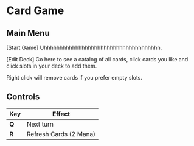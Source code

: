 # Card Game

## Main Menu 

[Start Game]
Uhhhhhhhhhhhhhhhhhhhhhhhhhhhhhhhhhhhhh.

[Edit Deck]
Go here to see a catalog of all cards, click cards you like and click slots in your deck to add them.

Right click will remove cards if you prefer empty slots.

## Controls

| Key | Effect |
| --- | ------ |
| **Q** |  Next turn |
| **R** | Refresh Cards (2 Mana) |
